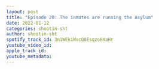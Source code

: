 ```yaml
---
layout: post
title: "Episode 20: The inmates are running the Asylum"
date: 2022-01-12
categories: shootin-sht
author: shootin-sht
spotify_track_id: 3n1WEkiWxcQ8Esqzo6XaHr
youtube_video_id: 
apple_track_id: 
youtube_metadata: 
---
```

